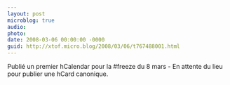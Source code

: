 ```yaml
---
layout: post
microblog: true
audio: 
photo: 
date: 2008-03-06 00:00:00 -0000
guid: http://xtof.micro.blog/2008/03/06/t767488001.html
---
```

Publié un premier hCalendar pour la #freeze du 8 mars - En attente du lieu pour publier une hCard canonique.
